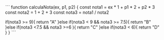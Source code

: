 ˋˋˋ
function calculaNota(ex, p1, p2) {
  const nota1 = ex * 1 + p1 * 2 + p2 * 3
  const nota2 = 1 + 2 + 3
  const nota3 = nota1 / nota2
  
  if(nota3 >= 9){
    return "A"
  }else if(nota3 < 9 && nota3 >= 7.5){
  return "B"  
  }else if(nota3 <7.5 && nota3 >=6 ){
    return "C"
  }else if(nota3 < 6){
    return "D"
  }
}
ˋˋˋ